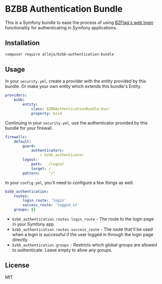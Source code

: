 # BZBB Authentication Bundle

This is a Symfony bundle to ease the process of using [BZFlag's web login](https://www.bzflag.org/) functionality for authenticating in Symfony applications.

## Installation

```bash
composer require allejo/bzbb-authentication-bundle
```

## Usage

In your `security.yml`, create a provider with the entity provided by this bundle. Or make your own entity which extends this bundle's Entity.

```yaml
providers:
    bzbb:
        entity:
            class: BZBBAuthenticationBundle:User
            property: bzid
```

Continuing in your `security.yml`, use the authenticator provided by this bundle for your firewall.

```yaml
firewalls:
    default:
        guard:
            authenticators:
                - bzbb_authenticator
        logout:
            path:   /logout
            target: /
        pattern:    ^/*
```

In your `config.yml`, you'll need to configure a few things as well.

```yaml
bzbb_authentication:
    routes:
        login_route: 'login'
        success_route: 'logged_in'
    groups: []
```

- `bzbb_authentication.routes.login_route` - The route to the login page in your Symfony app
- `bzbb_authentication.routes.success_route` - The route that'll be used when a login is successful if the user logged in through the login page directly.
- `bzbb_authentication.groups` - Restricts which global groups are allowed to authenticate. Leave empty to allow any groups.

## License

MIT
